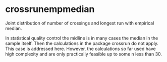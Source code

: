 # crossrunempmedian
Joint distribution of number of crossings and longest run with empirical median.

In statistical quality control the midline is in many cases the median in the sample itself. Then the calculations in the package crossrun do not apply. This case is addressed here. However, the calculations so far used have high complexity and are only practically feasible up to some n less than 30.
